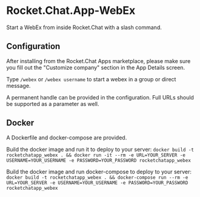 # Rocket.Chat.App-WebEx

Start a WebEx from inside Rocket.Chat with a slash command.

## Configuration

After installing from the Rocket.Chat Apps marketplace, please make sure you fill out the "Customize company" section in the App Details screen.

Type `/webex` or `/webex username` to start a webex in a group or direct message.

A permanent handle can be provided in the configuration. Full URLs should be supported as a parameter as well.

## Docker
A Dockerfile and docker-compose are provided.

Build the docker image and run it to deploy to your server:
`docker build -t rocketchatapp_webex . && docker run -it --rm -e URL=YOUR_SERVER -e USERNAME=YOUR_USERNAME -e PASSWORD=YOUR_PASSWORD rocketchatapp_webex`

Build the docker image and run docker-compose to deploy to your server:
`docker build -t rocketchatapp_webex . && docker-compose run --rm -e URL=YOUR_SERVER -e USERNAME=YOUR_USERNAME -e PASSWORD=YOUR_PASSWORD rocketchatapp_webex`